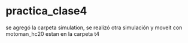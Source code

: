 # practica_clase4
se agregó la carpeta simulation,
se realizó otra simulación y moveit con motoman_hc20 estan en la carpeta t4
